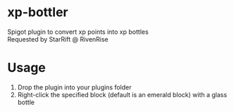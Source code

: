 # xp-bottler

Spigot plugin to convert xp points into xp bottles\
Requested by StarRift @ RivenRise

# Usage

1. Drop the plugin into your plugins folder
2. Right-click the specified block (default is an emerald block) with a glass bottle